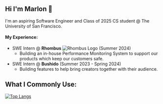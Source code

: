 ## Hi I'm Marlon 👋

I'm an aspiring Software Engineer and Class of 2025 CS student @ The University of San Francisco.

#### My Experience:

* SWE Intern @ **Rhombus** ![Rhombus Logo]([https://example.com/images/company-logo.png](https://assets.rhombussystems.com/favicon.ico)) (Summer 2024)
  * Building an in-house Performance Monitoring System to support our products which keep our customers safe. 
* SWE Intern @ **Bushido** (Summer 2023 - Spring 2024)
  * Building features to help bring creators together with their audience.

## What I Commonly Use:
[![Top Langs](https://github-readme-stats.vercel.app/api/top-langs/?username=MarlonBair)](https://github.com/anuraghazra/github-readme-stats)

<!--
**MarlonBair/MarlonBair** is a ✨ _special_ ✨ repository because its `README.md` (this file) appears on your GitHub profile.

Here are some ideas to get you started:

- 🔭 I’m currently working on ...
- 🌱 I’m currently learning ...
- 👯 I’m looking to collaborate on ...
- 🤔 I’m looking for help with ...
- 💬 Ask me about ...
- 📫 How to reach me: ...
- 😄 Pronouns: ...
- ⚡ Fun fact: ...
-->
